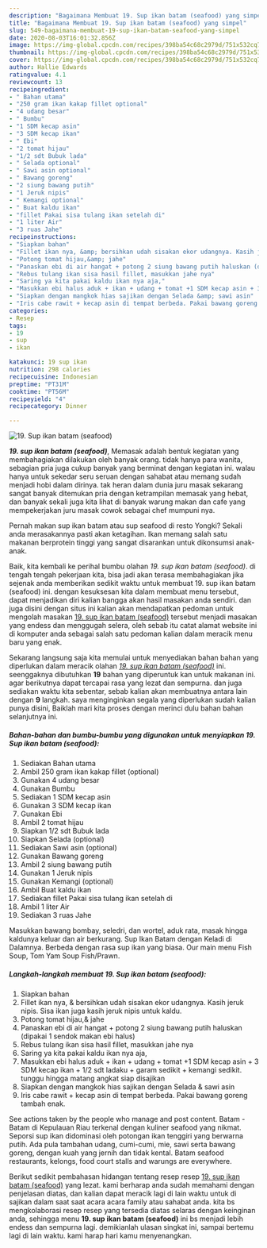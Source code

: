 ```yaml
---
description: "Bagaimana Membuat 19. Sup ikan batam (seafood) yang simpel"
title: "Bagaimana Membuat 19. Sup ikan batam (seafood) yang simpel"
slug: 549-bagaimana-membuat-19-sup-ikan-batam-seafood-yang-simpel
date: 2020-08-03T16:01:32.856Z
image: https://img-global.cpcdn.com/recipes/398ba54c68c2979d/751x532cq70/19-sup-ikan-batam-seafood-foto-resep-utama.jpg
thumbnail: https://img-global.cpcdn.com/recipes/398ba54c68c2979d/751x532cq70/19-sup-ikan-batam-seafood-foto-resep-utama.jpg
cover: https://img-global.cpcdn.com/recipes/398ba54c68c2979d/751x532cq70/19-sup-ikan-batam-seafood-foto-resep-utama.jpg
author: Hallie Edwards
ratingvalue: 4.1
reviewcount: 13
recipeingredient:
- " Bahan utama"
- "250 gram ikan kakap fillet optional"
- "4 udang besar"
- " Bumbu"
- "1 SDM kecap asin"
- "3 SDM kecap ikan"
- " Ebi"
- "2 tomat hijau"
- "1/2 sdt Bubuk lada"
- " Selada optional"
- " Sawi asin optional"
- " Bawang goreng"
- "2 siung bawang putih"
- "1 Jeruk nipis"
- " Kemangi optional"
- " Buat kaldu ikan"
- "fillet Pakai sisa tulang ikan setelah di"
- "1 liter Air"
- "3 ruas Jahe"
recipeinstructions:
- "Siapkan bahan"
- "Fillet ikan nya, &amp; bersihkan udah sisakan ekor udangnya. Kasih jeruk nipis. Sisa ikan juga kasih jeruk nipis untuk kaldu."
- "Potong tomat hijau,&amp; jahe"
- "Panaskan ebi di air hangat + potong 2 siung bawang putih haluskan (dipakai 1 sendok makan ebi halus)"
- "Rebus tulang ikan sisa hasil fillet, masukkan jahe nya"
- "Saring ya kita pakai kaldu ikan nya aja,"
- "Masukkan ebi halus aduk + ikan + udang + tomat +1 SDM kecap asin + 3 SDM kecap ikan + 1/2 sdt ladaku + garam sedikit + kemangi sedikit. tunggu hingga matang angkat siap disajikan"
- "Siapkan dengan mangkok hias sajikan dengan Selada &amp; sawi asin"
- "Iris cabe rawit + kecap asin di tempat berbeda. Pakai bawang goreng tambah enak."
categories:
- Resep
tags:
- 19
- sup
- ikan

katakunci: 19 sup ikan 
nutrition: 298 calories
recipecuisine: Indonesian
preptime: "PT31M"
cooktime: "PT56M"
recipeyield: "4"
recipecategory: Dinner

---
```



![19. Sup ikan batam (seafood)](https://img-global.cpcdn.com/recipes/398ba54c68c2979d/751x532cq70/19-sup-ikan-batam-seafood-foto-resep-utama.jpg)

<b><i>19. sup ikan batam (seafood)</i></b>, Memasak adalah bentuk kegiatan yang membahagiakan dilakukan oleh banyak orang. tidak hanya para wanita, sebagian pria juga cukup banyak yang berminat dengan kegiatan ini. walau hanya untuk sekedar seru seruan dengan sahabat atau memang sudah menjadi hobi dalam dirinya. tak heran dalam dunia juru masak sekarang sangat banyak ditemukan pria dengan ketrampilan memasak yang hebat, dan banyak sekali juga kita lihat di banyak warung makan dan cafe yang mempekerjakan juru masak cowok sebagai chef mumpuni nya.

Pernah makan sup ikan batam atau sup seafood di resto Yongki? Sekali anda merasakannya pasti akan ketagihan. Ikan memang salah satu makanan berprotein tinggi yang sangat disarankan untuk dikonsumsi anak-anak.

Baik, kita kembali ke perihal bumbu olahan <i>19. sup ikan batam (seafood)</i>. di tengah tengah pekerjaan kita, bisa jadi akan terasa membahagiakan jika sejenak anda memberikan sedikit waktu untuk membuat 19. sup ikan batam (seafood) ini. dengan kesuksesan kita dalam membuat menu tersebut, dapat menjadikan diri kalian bangga akan hasil masakan anda sendiri. dan juga disini dengan situs ini kalian akan mendapatkan pedoman untuk mengolah masakan <u>19. sup ikan batam (seafood)</u> tersebut menjadi masakan yang endess dan menggugah selera, oleh sebab itu catat alamat website ini di komputer anda sebagai salah satu pedoman kalian dalam meracik menu baru yang enak.


Sekarang langsung saja kita memulai untuk menyediakan bahan bahan yang diperlukan dalam meracik olahan <u><i>19. sup ikan batam (seafood)</i></u> ini. seenggaknya dibutuhkan <b>19</b> bahan yang diperuntuk kan untuk makanan ini. agar berikutnya dapat tercapai rasa yang lezat dan sempurna. dan juga sediakan waktu kita sebentar, sebab kalian akan membuatnya antara lain dengan <b>9</b> langkah. saya menginginkan segala yang diperlukan sudah kalian punya disini, Baiklah mari kita proses dengan merinci dulu bahan bahan selanjutnya ini.

<!--inarticleads1-->

##### Bahan-bahan dan bumbu-bumbu yang digunakan untuk menyiapkan 19. Sup ikan batam (seafood):

1. Sediakan  Bahan utama
1. Ambil 250 gram ikan kakap fillet (optional)
1. Gunakan 4 udang besar
1. Gunakan  Bumbu
1. Sediakan 1 SDM kecap asin
1. Gunakan 3 SDM kecap ikan
1. Gunakan  Ebi
1. Ambil 2 tomat hijau
1. Siapkan 1/2 sdt Bubuk lada
1. Siapkan  Selada (optional)
1. Sediakan  Sawi asin (optional)
1. Gunakan  Bawang goreng
1. Ambil 2 siung bawang putih
1. Gunakan 1 Jeruk nipis
1. Gunakan  Kemangi (optional)
1. Ambil  Buat kaldu ikan
1. Sediakan fillet Pakai sisa tulang ikan setelah di
1. Ambil 1 liter Air
1. Sediakan 3 ruas Jahe


Masukkan bawang bombay, seledri, dan wortel, aduk rata, masak hingga kaldunya keluar dan air berkurang. Sup Ikan Batam dengan Keladi di Dalamnya. Berbeda dengan rasa sup ikan yang biasa. Our main menu Fish Soup, Tom Yam Soup Fish/Prawn. 

<!--inarticleads2-->

##### Langkah-langkah membuat 19. Sup ikan batam (seafood):

1. Siapkan bahan
1. Fillet ikan nya, &amp; bersihkan udah sisakan ekor udangnya. Kasih jeruk nipis. Sisa ikan juga kasih jeruk nipis untuk kaldu.
1. Potong tomat hijau,&amp; jahe
1. Panaskan ebi di air hangat + potong 2 siung bawang putih haluskan (dipakai 1 sendok makan ebi halus)
1. Rebus tulang ikan sisa hasil fillet, masukkan jahe nya
1. Saring ya kita pakai kaldu ikan nya aja,
1. Masukkan ebi halus aduk + ikan + udang + tomat +1 SDM kecap asin + 3 SDM kecap ikan + 1/2 sdt ladaku + garam sedikit + kemangi sedikit. tunggu hingga matang angkat siap disajikan
1. Siapkan dengan mangkok hias sajikan dengan Selada &amp; sawi asin
1. Iris cabe rawit + kecap asin di tempat berbeda. Pakai bawang goreng tambah enak.


See actions taken by the people who manage and post content. Batam - Batam di Kepulauan Riau terkenal dengan kuliner seafood yang nikmat. Seporsi sup ikan didominasi oleh potongan ikan tenggiri yang berwarna putih. Ada pula tambahan udang, cumi-cumi, mie, sawi serta bawang goreng, dengan kuah yang jernih dan tidak kental. Batam seafood restaurants, kelongs, food court stalls and warungs are everywhere. 

Berikut sedikit pembahasan hidangan tentang resep resep <u>19. sup ikan batam (seafood)</u> yang lezat. kami berharap anda sudah memahami dengan penjelasan diatas, dan kalian dapat meracik lagi di lain waktu untuk di sajikan dalam saat saat acara acara family atau sahabat anda. kita bs mengkolaborasi resep resep yang tersedia diatas selaras dengan keinginan anda, sehingga menu <b>19. sup ikan batam (seafood)</b> ini bs menjadi lebih endess dan sempurna lagi. demikianlah ulasan singkat ini, sampai bertemu lagi di lain waktu. kami harap hari kamu menyenangkan.
